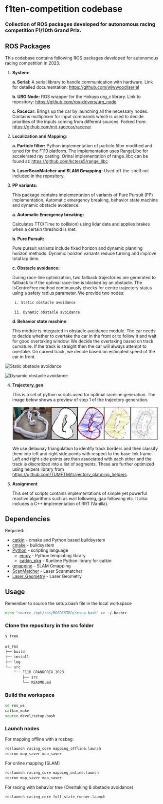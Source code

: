 # f1ten-competition codebase

### Collection of ROS packages developed for autonomous racing competition F1/10th Grand Prix.

## ROS Packages

This codebase contains following ROS packages developed for autonomous racing competition in 2023.

1. **System:**

    **a. Serial:**  A serial library to handle communication with hardware.
    Link for detailed documentation: https://github.com/wjwwood/serial

    **b. URG Node:** ROS wrapper for the Hokuyo urg_c library.
    Link to repository: https://github.com/ros-drivers/urg_node

    **c. Racecar:** Brings up the car by launching all the necessary nodes.
    Contains multiplexer for input commands which is used to decide priorities of the inputs coming from different sources.
    Forked from: https://github.com/mit-racecar/racecar

2. **Localization and Mapping:**

    **a. Particle filter:** Python implementation of particle filter modified and tuned for the F110 platform.
    The implementation uses RangeLibc for accelerated ray casting.
    Orinal implementation of range_libc can be found at: 
    https://github.com/kctess5/range_libc

    **b. LaserScanMatcher and SLAM Gmapping:** Used off-the-shelf not included in the repository.

3. **PP variants:**

    This package contains implementation of variants of Pure Pursuit (PP) implementation, Automatic emergency breaking, behavior state machine and dynamic obstacle avoidance.

    **a. Automatic Emergency breaking:**

    Calculates TTC(Time to collision) using lidar data and applies brakes when a certain threshold is met.

    **b. Pure Pursuit:**

    Pure pursuit variants include fixed horizon and dynamic planning horizon methods. Dynamic horizon variants reduce turning and improve total lap time.

    **c. Obstacle avoidance:**

    During race-line optimization, two fallback trajectories are generated to fallback to if the optimal race-line is blocked by an obstacle. The IsCentreFree method continuously checks for centre trajectory         status using a safety radius parameter. We provide two nodes:

        i. Static obstacle avoidance

        ii. Dynamic obstacle avoidance
     

    **d. Behavior state machine:**

    This module is integrated in obstacle avoidance module. The car needs to decide whether to overtake the car in the front or to follow it and wait for good overtaking window. We decide the overtaking based on     track curvature. If the track is straight then the car will always attempt to overtake. On curved track, we decide based on estimated speed of the car in front.


![Static obstacle avoidance](./graphics/static.gif)

![Dynamic obstacle avoidance](./graphics/dynamic.gif)


4. **Trajectory_gen**

    This is a set of python scripts used for optimal raceline generation.
    The image below shows a preview of step 1 of the trajectory generation.

    ![Trajectory generation step 1](./graphics/delaunay.png)

    We use delaunay triangulation to identify track borders and then classify them into left and right side points with respect to the base link frame. Left and right side points are then associated with each other and the track is discretized into a list of segments. These are further optimized using helpers library from https://github.com/TUMFTM/trajectory_planning_helpers.

5. **Assignment**

    This set of scripts contains implementations of simple yet powerful reactive algorithms such as wall following, gap following etc. It also includes a C++ implementation of RRT (Vanilla).



## Dependencies

Required:
* [catkin](http://www.ros.org/wiki/catkin) - cmake and Python based buildsystem
* [cmake](http://www.cmake.org) - buildsystem
* [Python](http://www.python.org) - scripting language
  * [empy](http://www.alcyone.com/pyos/empy/) - Python templating library
  * [catkin_pkg](http://pypi.python.org/pypi/catkin_pkg/) - Runtime Python library for catkin
* [gmapping](https://github.com/ros-perception/slam_gmapping/tree/melodic-devel) - SLAM Gmapping
* [ScanMatcher](https://wiki.ros.org/laser_scan_matcher) - Laser Scanmatcher
* [Laser_Geometry](https://github.com/ros-perception/laser_geometry) - Laser Geometry

## Usage


Remember to source the setup.bash file in the local workspace

```sh
echo "source /opt/ros/ROSDISTRO/setup.bash" >> ~/.bashrc
```

### Clone the repository in the src folder

```sh
$ tree

ws_ros
├── build
├── install
├── log
└── src
    └── F110_GRANDPRIX_2023
        ├── src
        └── README.md

```

### Build the workspace

```sh
cd ros_ws
catkin_make
source devel/setup.bash
```

### Launch nodes

For mapping offline with a rosbag:

```sh
roslaunch racing_core mapping_offline.launch
rosrun map_saver map_saver
```

For online mapping (SLAM)
```sh
roslaunch racing_core mapping_online.launch
rosrun map_saver map_saver
```

For racing with behavior tree (Overtaking & obstacle avoidance)

```sh
roslaunch racing_core full_state_runner.launch
```
